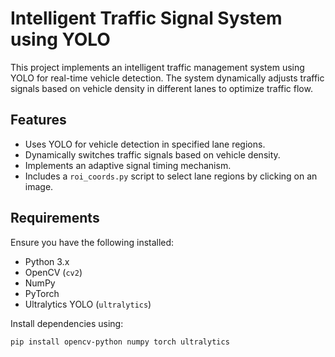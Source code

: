 # Intelligent Traffic Signal System using YOLO

This project implements an intelligent traffic management system using YOLO for real-time vehicle detection. The system dynamically adjusts traffic signals based on vehicle density in different lanes to optimize traffic flow.

## Features
- Uses YOLO for vehicle detection in specified lane regions.
- Dynamically switches traffic signals based on vehicle density.
- Implements an adaptive signal timing mechanism.
- Includes a `roi_coords.py` script to select lane regions by clicking on an image.

## Requirements
Ensure you have the following installed:
- Python 3.x
- OpenCV (`cv2`)
- NumPy
- PyTorch
- Ultralytics YOLO (`ultralytics`)

Install dependencies using:
```bash
pip install opencv-python numpy torch ultralytics

